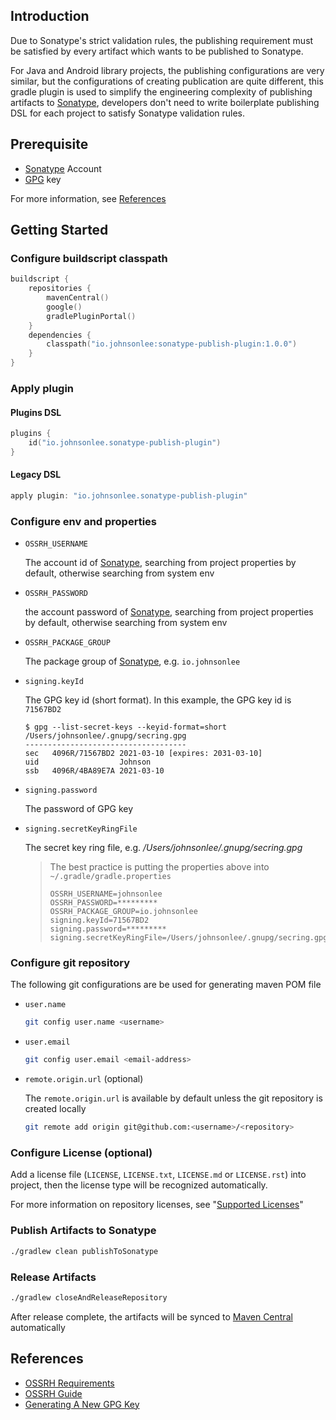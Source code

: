## Introduction

Due to Sonatype's strict validation rules, the publishing requirement must be satisfied by every artifact which wants to be published to Sonatype.

For Java and Android library projects, the publishing configurations are very similar, but the configurations of creating publication are quite different, this gradle plugin is used to simplify the engineering complexity of publishing artifacts to [Sonatype](https://oss.sonatype.org/), developers don't need to write boilerplate publishing DSL for each project to satisfy Sonatype validation rules.

## Prerequisite

* [Sonatype](https://oss.sonatype.org/) Account
* [GPG](https://gnupg.org/) key

For more information, see [References](#references)

## Getting Started

### Configure buildscript classpath

```kotlin
buildscript {
    repositories {
        mavenCentral()
        google()
        gradlePluginPortal()
    }
    dependencies {
        classpath("io.johnsonlee:sonatype-publish-plugin:1.0.0")
    }
}
```

### Apply plugin

#### Plugins DSL

```kotlin
plugins {
    id("io.johnsonlee.sonatype-publish-plugin")
}
```

#### Legacy DSL

```groovy
apply plugin: "io.johnsonlee.sonatype-publish-plugin"
```

### Configure env and properties

* `OSSRH_USERNAME`

    The account id of [Sonatype](https://oss.sonatype.org/), searching from project properties by default, otherwise searching from system env
    
* `OSSRH_PASSWORD`

    the account password of [Sonatype](https://oss.sonatype.org/), searching from project properties by default, otherwise searching from system env
    
* `OSSRH_PACKAGE_GROUP`

    The package group of [Sonatype](https://oss.sonatype.org/), e.g. `io.johnsonlee`
    
* `signing.keyId`

    The GPG key id (short format). In this example, the GPG key id is `71567BD2`
    
    ```
    $ gpg --list-secret-keys --keyid-format=short
    /Users/johnsonlee/.gnupg/secring.gpg
    ------------------------------------
    sec   4096R/71567BD2 2021-03-10 [expires: 2031-03-10]
    uid                  Johnson
    ssb   4096R/4BA89E7A 2021-03-10
    ```

* `signing.password`

    The password of GPG key

* `signing.secretKeyRingFile`

    The secret key ring file, e.g. */Users/johnsonlee/.gnupg/secring.gpg*
    
    > The best practice is putting the properties above into `~/.gradle/gradle.properties` 
    > 
    > ```properties
    > OSSRH_USERNAME=johnsonlee
    > OSSRH_PASSWORD=*********
    > OSSRH_PACKAGE_GROUP=io.johnsonlee
    > signing.keyId=71567BD2
    > signing.password=*********
    > signing.secretKeyRingFile=/Users/johnsonlee/.gnupg/secring.gpg
    > ```
        
### Configure git repository

The following git configurations are be used for generating maven POM file

* `user.name`

    ```bash
    git config user.name <username>
    ```
  
* `user.email`

    ```bash
    git config user.email <email-address>
    ```
  
* `remote.origin.url` (optional)

    The `remote.origin.url`  is available by default unless the git repository is created locally
    
    ```bash
    git remote add origin git@github.com:<username>/<repository>
    ```

### Configure License (optional)

Add a license file (`LICENSE`, `LICENSE.txt`, `LICENSE.md` or `LICENSE.rst`) into project, then the license type will be recognized automatically.

For more information on repository licenses, see "[Supported Licenses](https://docs.github.com/en/repositories/managing-your-repositorys-settings-and-features/customizing-your-repository/licensing-a-repository#searching-github-by-license-type)"

### Publish Artifacts to Sonatype

```bash
./gradlew clean publishToSonatype
```
   
### Release Artifacts

```bash
./gradlew closeAndReleaseRepository
```

After release complete, the artifacts will be synced to [Maven Central](https://mvnrepository.com/repos/central) automatically

## References

- [OSSRH Requirements](https://central.sonatype.org/publish/requirements/)
- [OSSRH Guide](https://central.sonatype.org/publish/publish-guide/)
- [Generating A New GPG Key](https://docs.github.com/en/authentication/managing-commit-signature-verification/generating-a-new-gpg-key)
